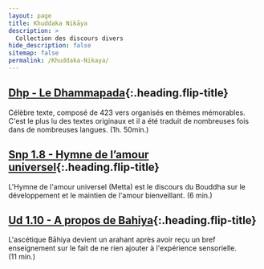 ```yaml
---
layout: page
title: Khuddaka Nikāya
description: >
  Collection des discours divers
hide_description: false
sitemap: false
permalink: /Khuddaka-Nikaya/
---
```

## [Dhp - Le Dhammapada](/Khuddaka-Nikaya/Dhp){:.heading.flip-title}

Célèbre texte, composé de 423 vers organisés en thèmes mémorables. C'est le plus lu des textes originaux et il a été traduit de nombreuses fois dans de nombreuses langues. (1h.&nbsp;50min.)

## [Snp 1.8 - Hymne de l’amour universel](/Khuddaka-Nikaya/Snp1.8){:.heading.flip-title}
 
L'Hymne de l'amour universel (Metta) est le discours du Bouddha sur le développement et le maintien de l'amour bienveillant. (6&nbsp;min.)

## [Ud 1.10 - A propos de Bahiya](/Khuddaka-Nikaya/Ud1.10){:.heading.flip-title}

L'ascétique Bāhiya devient un arahant après avoir reçu un bref enseignement sur le fait de ne rien ajouter à l'expérience sensorielle. (11&nbsp;min.)



